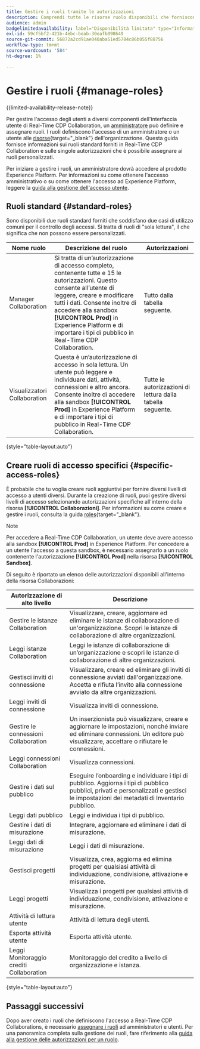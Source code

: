 ```yaml
---
title: Gestire i ruoli tramite le autorizzazioni
description: Comprendi tutte le risorse ruolo disponibili che forniscono accesso a diversi componenti nell’interfaccia utente di Real-Time CDP Collaboration.
audience: admin
badgelimitedavailability: label="Disponibilità limitata" type="Informative" url="https://helpx.adobe.com/it/legal/product-descriptions/real-time-customer-data-platform-collaboration.html newtab=true"
exl-id: 59cf5bf2-421b-4ebc-beab-30eafb098649
source-git-commit: 56872a2cd91ae040aba51ed5784c86b055f88756
workflow-type: tm+mt
source-wordcount: '584'
ht-degree: 1%

---
```


# Gestire i ruoli {#manage-roles}

{{limited-availability-release-note}}

Per gestire l&#39;accesso degli utenti a diversi componenti dell&#39;interfaccia utente di Real-Time CDP Collaboration, un [amministratore](./manage-user-access.md#system-admin-gain-access) può definire e assegnare ruoli. I ruoli definiscono l&#39;accesso di un amministratore o un utente alle [risorse](https://experienceleague.adobe.com/it/docs/experience-platform/access-control/home#permissions){target="_blank"} dell&#39;organizzazione. Questa guida fornisce informazioni sui ruoli standard forniti in Real-Time CDP Collaboration e sulle singole autorizzazioni che è possibile assegnare ai ruoli personalizzati.

Per iniziare a gestire i ruoli, un amministratore dovrà accedere al prodotto Experience Platform. Per informazioni su come ottenere l&#39;accesso amministrativo o su come ottenere l&#39;accesso ad Experience Platform, leggere la [guida alla gestione dell&#39;accesso utente](./manage-user-access.md#manage-user-access-through-permissions).

## Ruoli standard {#standard-roles}

Sono disponibili due ruoli standard forniti che soddisfano due casi di utilizzo comuni per il controllo degli accessi. Si tratta di ruoli di &quot;sola lettura&quot;, il che significa che non possono essere personalizzati.

| Nome ruolo | Descrizione del ruolo | Autorizzazioni |
| --- | --- | --- | 
| Manager Collaboration | Si tratta di un’autorizzazione di accesso completo, contenente tutte e 15 le autorizzazioni. Questo consente all’utente di leggere, creare e modificare tutti i dati. Consente inoltre di accedere alla sandbox **[!UICONTROL Prod]** in Experience Platform e di importare i tipi di pubblico in Real-Time CDP Collaboration. | Tutto dalla tabella seguente. |
| Visualizzatori Collaboration | Questa è un’autorizzazione di accesso in sola lettura. Un utente può leggere e individuare dati, attività, connessioni e altro ancora. Consente inoltre di accedere alla sandbox **[!UICONTROL Prod]** in Experience Platform e di importare i tipi di pubblico in Real-Time CDP Collaboration. | Tutte le autorizzazioni di lettura dalla tabella seguente. |

{style="table-layout:auto"}

## Creare ruoli di accesso specifici {#specific-access-roles}

È probabile che tu voglia creare ruoli aggiuntivi per fornire diversi livelli di accesso a utenti diversi. Durante la creazione di ruoli, puoi gestire diversi livelli di accesso selezionando autorizzazioni specifiche all&#39;interno della risorsa **[!UICONTROL Collaborazioni]**. Per informazioni su come creare e gestire i ruoli, consulta la guida [roles](https://experienceleague.adobe.com/it/docs/experience-platform/access-control/abac/permissions-ui/roles#create-new-role){target="_blank"}.

>[!NOTE]
> Per accedere a Real-Time CDP Collaboration, un utente deve avere accesso alla sandbox **[!UICONTROL Prod]** in Experience Platform. Per concedere a un utente l&#39;accesso a questa sandbox, è necessario assegnarlo a un ruolo contenente l&#39;autorizzazione **[!UICONTROL Prod]** nella risorsa **[!UICONTROL Sandbox]**.

Di seguito è riportato un elenco delle autorizzazioni disponibili all&#39;interno della risorsa Collaborazioni:

| Autorizzazione di alto livello | Descrizione |
| --- | --- |
| Gestire le istanze Collaboration | Visualizzare, creare, aggiornare ed eliminare le istanze di collaborazione di un&#39;organizzazione. Scopri le istanze di collaborazione di altre organizzazioni. |
| Leggi istanze Collaboration | Leggi le istanze di collaborazione di un’organizzazione e scopri le istanze di collaborazione di altre organizzazioni. |
| Gestisci inviti di connessione | Visualizzare, creare ed eliminare gli inviti di connessione avviati dall&#39;organizzazione. Accetta e rifiuta l’invito alla connessione avviato da altre organizzazioni. |
| Leggi inviti di connessione | Visualizza inviti di connessione. |
| Gestire le connessioni Collaboration | Un inserzionista può visualizzare, creare e aggiornare le impostazioni, nonché inviare ed eliminare connessioni. Un editore può visualizzare, accettare o rifiutare le connessioni. |
| Leggi connessioni Collaboration | Visualizza connessioni. |
| Gestire i dati sul pubblico | Eseguire l’onboarding e individuare i tipi di pubblico. Aggiorna i tipi di pubblico pubblici, privati e personalizzati e gestisci le impostazioni dei metadati di Inventario pubblico. |
| Leggi dati pubblico | Leggi e individua i tipi di pubblico. |
| Gestire i dati di misurazione | Integrare, aggiornare ed eliminare i dati di misurazione. |
| Leggi dati di misurazione | Leggi i dati di misurazione. |
| Gestisci progetti | Visualizza, crea, aggiorna ed elimina progetti per qualsiasi attività di individuazione, condivisione, attivazione e misurazione. |
| Leggi progetti | Visualizza i progetti per qualsiasi attività di individuazione, condivisione, attivazione e misurazione. |
| Attività di lettura utente | Attività di lettura degli utenti. |
| Esporta attività utente | Esporta attività utente. |
| Leggi Monitoraggio crediti Collaboration | Monitoraggio del credito a livello di organizzazione e istanza. |

{style="table-layout:auto"}

## Passaggi successivi

Dopo aver creato i ruoli che definiscono l&#39;accesso a Real-Time CDP Collaborations, è necessario [assegnare i ruoli](./manage-user-access.md#assign-a-role) ad amministratori e utenti. Per una panoramica completa sulla gestione dei ruoli, fare riferimento alla [guida alla gestione delle autorizzazioni per un ruolo](https://experienceleague.adobe.com/it/docs/experience-platform/access-control/abac/permissions-ui/permissions).
